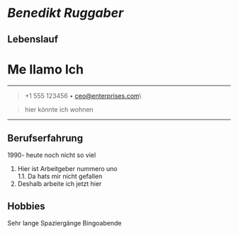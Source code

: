 # ***Benedikt Ruggaber***

## **Lebenslauf**

# Me llamo Ich

----

> +1 555 123456  • ceo@enterprises.com\ 

> hier könnte ich wohnen

----

## Berufserfahrung
1990- heute noch nicht so viel


1. Hier ist Arbeitgeber nummero uno    
   1.1. Da hats mir nicht gefallen
2. Deshalb arbeite ich jetzt hier

## Hobbies
Sehr lange Spaziergänge
Bingoabende
